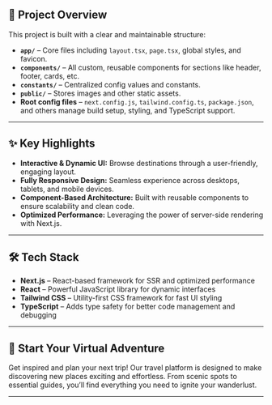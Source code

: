 
## 📁 Project Overview

This project is built with a clear and maintainable structure:

- **`app/`** – Core files including `layout.tsx`, `page.tsx`, global styles, and favicon.
- **`components/`** – All custom, reusable components for sections like header, footer, cards, etc.
- **`constants/`** – Centralized config values and constants.
- **`public/`** – Stores images and other static assets.
- **Root config files** – `next.config.js`, `tailwind.config.ts`, `package.json`, and others manage build setup, styling, and TypeScript support.

---

## ✨ Key Highlights

- **Interactive & Dynamic UI:** Browse destinations through a user-friendly, engaging layout.
- **Fully Responsive Design:** Seamless experience across desktops, tablets, and mobile devices.
- **Component-Based Architecture:** Built with reusable components to ensure scalability and clean code.
- **Optimized Performance:** Leveraging the power of server-side rendering with Next.js.

---

## 🛠️ Tech Stack

- **Next.js** – React-based framework for SSR and optimized performance  
- **React** – Powerful JavaScript library for dynamic interfaces  
- **Tailwind CSS** – Utility-first CSS framework for fast UI styling  
- **TypeScript** – Adds type safety for better code management and debugging  

---

## 🌟 Start Your Virtual Adventure

Get inspired and plan your next trip! Our travel platform is designed to make discovering new places exciting and effortless. From scenic spots to essential guides, you’ll find everything you need to ignite your wanderlust.

---


